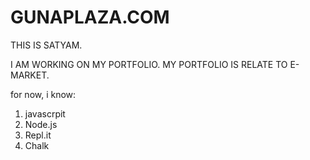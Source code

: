 # GUNAPLAZA.COM

THIS IS SATYAM.

I AM WORKING ON MY PORTFOLIO.
MY PORTFOLIO IS RELATE TO E-MARKET.

for now, i know:

1. javascrpit
1. Node.js
1. Repl.it
1. Chalk


 